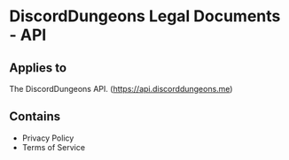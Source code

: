 # DiscordDungeons Legal Documents - API

## Applies to

The DiscordDungeons API. (https://api.discorddungeons.me)

## Contains

- Privacy Policy
- Terms of Service
